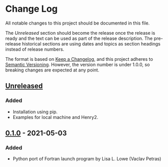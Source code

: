 # Change Log

All notable changes to this project should be documented in this file.

The _Unreleased_ section should become the release once the release is ready
and the text can be used as part of the release description.
The pre-release historical sections are using dates and topics as section
headings instead of release numbers.

The format is based on [Keep a Changelog](https://keepachangelog.com/en/1.0.0/),
and this project adheres to [Semantic Versioning](https://semver.org/spec/v2.0.0.html).
However, the version number is under 1.0.0, so breaking changes are expected
at any point.

## [Unreleased]

### Added

- Installation using pip.
- Examples for local machine and Henry2.

## [0.1.0] - 2021-05-03

### Added

- Python port of Fortran launch program by Lisa L. Lowe (Vaclav Petras)

[unreleased]: https://github.com/ncsu-landscape-dynamics/pynodelauncher/compare/v0.1.0...HEAD
[0.1.0]: https://github.com/ncsu-landscape-dynamics/pynodelauncher/compare/c1a7b451f9ad5c5aa9774de93f268c522c5ab014...v0.1.0

